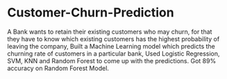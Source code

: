 # Customer-Churn-Prediction
A Bank wants to retain their existing customers who may churn, for that they have to know which existing customers has the highest probability of leaving the company, Built a Machine Learning
model which predicts the churning rate of customers in a particular bank, Used Logistic Regression, SVM, KNN and Random Forest to come up with the predictions. Got 89% accuracy on Random Forest Model.
